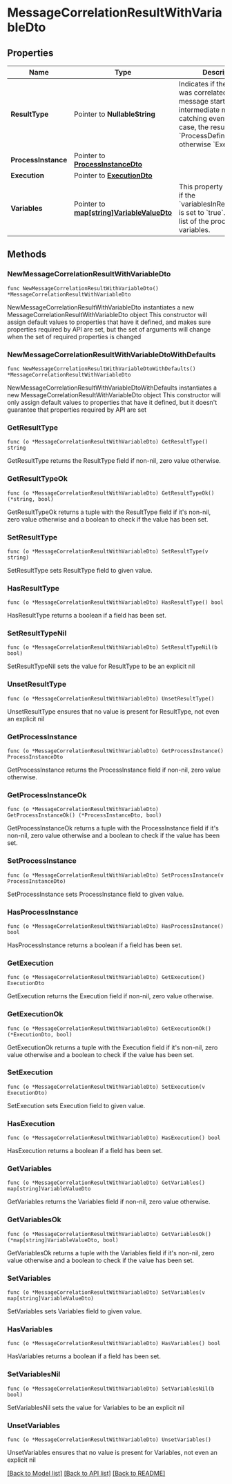# MessageCorrelationResultWithVariableDto

## Properties

Name | Type | Description | Notes
------------ | ------------- | ------------- | -------------
**ResultType** | Pointer to **NullableString** | Indicates if the message was correlated to a message start event or an  intermediate message catching event. In the first case, the resultType is  &#x60;ProcessDefinition&#x60; and otherwise &#x60;Execution&#x60;. | [optional] 
**ProcessInstance** | Pointer to [**ProcessInstanceDto**](ProcessInstanceDto.md) |  | [optional] 
**Execution** | Pointer to [**ExecutionDto**](ExecutionDto.md) |  | [optional] 
**Variables** | Pointer to [**map[string]VariableValueDto**](VariableValueDto.md) | This property is returned if the &#x60;variablesInResultEnabled&#x60; is set to &#x60;true&#x60;. Contains a list of the process variables.  | [optional] 

## Methods

### NewMessageCorrelationResultWithVariableDto

`func NewMessageCorrelationResultWithVariableDto() *MessageCorrelationResultWithVariableDto`

NewMessageCorrelationResultWithVariableDto instantiates a new MessageCorrelationResultWithVariableDto object
This constructor will assign default values to properties that have it defined,
and makes sure properties required by API are set, but the set of arguments
will change when the set of required properties is changed

### NewMessageCorrelationResultWithVariableDtoWithDefaults

`func NewMessageCorrelationResultWithVariableDtoWithDefaults() *MessageCorrelationResultWithVariableDto`

NewMessageCorrelationResultWithVariableDtoWithDefaults instantiates a new MessageCorrelationResultWithVariableDto object
This constructor will only assign default values to properties that have it defined,
but it doesn't guarantee that properties required by API are set

### GetResultType

`func (o *MessageCorrelationResultWithVariableDto) GetResultType() string`

GetResultType returns the ResultType field if non-nil, zero value otherwise.

### GetResultTypeOk

`func (o *MessageCorrelationResultWithVariableDto) GetResultTypeOk() (*string, bool)`

GetResultTypeOk returns a tuple with the ResultType field if it's non-nil, zero value otherwise
and a boolean to check if the value has been set.

### SetResultType

`func (o *MessageCorrelationResultWithVariableDto) SetResultType(v string)`

SetResultType sets ResultType field to given value.

### HasResultType

`func (o *MessageCorrelationResultWithVariableDto) HasResultType() bool`

HasResultType returns a boolean if a field has been set.

### SetResultTypeNil

`func (o *MessageCorrelationResultWithVariableDto) SetResultTypeNil(b bool)`

 SetResultTypeNil sets the value for ResultType to be an explicit nil

### UnsetResultType
`func (o *MessageCorrelationResultWithVariableDto) UnsetResultType()`

UnsetResultType ensures that no value is present for ResultType, not even an explicit nil
### GetProcessInstance

`func (o *MessageCorrelationResultWithVariableDto) GetProcessInstance() ProcessInstanceDto`

GetProcessInstance returns the ProcessInstance field if non-nil, zero value otherwise.

### GetProcessInstanceOk

`func (o *MessageCorrelationResultWithVariableDto) GetProcessInstanceOk() (*ProcessInstanceDto, bool)`

GetProcessInstanceOk returns a tuple with the ProcessInstance field if it's non-nil, zero value otherwise
and a boolean to check if the value has been set.

### SetProcessInstance

`func (o *MessageCorrelationResultWithVariableDto) SetProcessInstance(v ProcessInstanceDto)`

SetProcessInstance sets ProcessInstance field to given value.

### HasProcessInstance

`func (o *MessageCorrelationResultWithVariableDto) HasProcessInstance() bool`

HasProcessInstance returns a boolean if a field has been set.

### GetExecution

`func (o *MessageCorrelationResultWithVariableDto) GetExecution() ExecutionDto`

GetExecution returns the Execution field if non-nil, zero value otherwise.

### GetExecutionOk

`func (o *MessageCorrelationResultWithVariableDto) GetExecutionOk() (*ExecutionDto, bool)`

GetExecutionOk returns a tuple with the Execution field if it's non-nil, zero value otherwise
and a boolean to check if the value has been set.

### SetExecution

`func (o *MessageCorrelationResultWithVariableDto) SetExecution(v ExecutionDto)`

SetExecution sets Execution field to given value.

### HasExecution

`func (o *MessageCorrelationResultWithVariableDto) HasExecution() bool`

HasExecution returns a boolean if a field has been set.

### GetVariables

`func (o *MessageCorrelationResultWithVariableDto) GetVariables() map[string]VariableValueDto`

GetVariables returns the Variables field if non-nil, zero value otherwise.

### GetVariablesOk

`func (o *MessageCorrelationResultWithVariableDto) GetVariablesOk() (*map[string]VariableValueDto, bool)`

GetVariablesOk returns a tuple with the Variables field if it's non-nil, zero value otherwise
and a boolean to check if the value has been set.

### SetVariables

`func (o *MessageCorrelationResultWithVariableDto) SetVariables(v map[string]VariableValueDto)`

SetVariables sets Variables field to given value.

### HasVariables

`func (o *MessageCorrelationResultWithVariableDto) HasVariables() bool`

HasVariables returns a boolean if a field has been set.

### SetVariablesNil

`func (o *MessageCorrelationResultWithVariableDto) SetVariablesNil(b bool)`

 SetVariablesNil sets the value for Variables to be an explicit nil

### UnsetVariables
`func (o *MessageCorrelationResultWithVariableDto) UnsetVariables()`

UnsetVariables ensures that no value is present for Variables, not even an explicit nil

[[Back to Model list]](../README.md#documentation-for-models) [[Back to API list]](../README.md#documentation-for-api-endpoints) [[Back to README]](../README.md)


